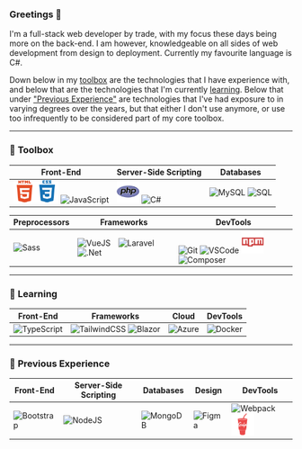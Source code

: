 ### Greetings 🖖

<!--
**techlord001/techlord001** is a ✨ _special_ ✨ repository because its `README.md` (this file) appears on your GitHub profile.

Here are some ideas to get you started:

- 🔭 I’m currently working on ...
- 🌱 I’m currently learning ...
- 👯 I’m looking to collaborate on ...
- 🤔 I’m looking for help with ...
- 💬 Ask me about ...
- 📫 How to reach me: ...
- ⚡ Fun fact: ...
-->
I'm a full-stack web developer by trade, with my focus these days being more on the back-end. I am however, knowledgeable on all sides of web development from design to deployment. Currently my favourite language is C#.

Down below in my [toolbox](#toolbox) are the technologies that I have experience with, and below that are the technologies that I'm currently [learning](#learning). Below that under ["Previous Experience"](#experience) are technologies that I've had exposure to in varying degrees over the years, but that either I don't use anymore, or use too infrequently to be considered part of my core toolbox. 

***
### 🧰 <a name="toolbox">Toolbox</a>
|Front-End|Server-Side Scripting|Databases|
|---------|---------------------|---------|
|<img src="https://raw.githubusercontent.com/devicons/devicon/c7d326b6009e60442abc35fa45706d6f30ee4c8e/icons/html5/html5-plain-wordmark.svg" alt="HTML5" width=40 height=40/><img src="https://raw.githubusercontent.com/devicons/devicon/c7d326b6009e60442abc35fa45706d6f30ee4c8e/icons/css3/css3-plain-wordmark.svg" alt="CSS3" width=40 height=40/> <img src="https://cdn.worldvectorlogo.com/logos/logo-javascript.svg" alt="JavaScript" width=40 height=40/>|<img src="https://raw.githubusercontent.com/devicons/devicon/c7d326b6009e60442abc35fa45706d6f30ee4c8e/icons/php/php-original.svg" alt="PHP" width=40 height=40/> <img src="https://cdn.worldvectorlogo.com/logos/c--4.svg" alt="C#" width=40 height=40/>|<img src="https://cdn.worldvectorlogo.com/logos/mysql-6.svg" alt="MySQL" width=40 height=40/> <img src="https://cdn.worldvectorlogo.com/logos/microsoft-sql-server-1.svg" alt="SQL" width=40 height=40/>|

|Preprocessors|Frameworks|DevTools|
|-------------|----------|--------|
|<img src="https://cdn.worldvectorlogo.com/logos/sass-1.svg" alt="Sass" width=40 height=40/>|<img src="https://cdn.worldvectorlogo.com/logos/vue-9.svg" alt="VueJS" width=40 height=40/> <img src="https://cdn.worldvectorlogo.com/logos/laravel-2.svg" alt="Laravel" width=40 height=40 style="margin: 0 10px"/> <img src="https://upload.wikimedia.org/wikipedia/commons/thumb/7/7d/Microsoft_.NET_logo.svg/456px-Microsoft_.NET_logo.svg.png?20200524040737" alt=".Net" width=40 height=40/>|<img src="https://cdn.worldvectorlogo.com/logos/git-icon.svg" alt="Git" width=40 height=40/> <img src="https://cdn.worldvectorlogo.com/logos/visual-studio-code-1.svg" alt="VSCode" width=40 height=40/> <img src="https://raw.githubusercontent.com/devicons/devicon/c7d326b6009e60442abc35fa45706d6f30ee4c8e/icons/npm/npm-original-wordmark.svg" alt="npm" width=40 height=40/> <img src="https://cdn.worldvectorlogo.com/logos/composer.svg" alt="Composer" width=40 height=40/>|

***
### 🌱 <a name="learning">Learning</a>
|Front-End|Frameworks|Cloud|DevTools|
|---------|----------|-----|--------|
|<img src="https://cdn.worldvectorlogo.com/logos/typescript.svg" alt="TypeScript" width=40 height=40/>|<img src="https://cdn.worldvectorlogo.com/logos/tailwind-css-2.svg" alt="TailwindCSS" width=40 height=40/> <img src="https://cdn.worldvectorlogo.com/logos/blazor.svg" alt="Blazor" width=40 height=40/>|<img src="https://cdn.worldvectorlogo.com/logos/azure-1.svg" alt="Azure" width=40 height=40/>|<img src="https://cdn.worldvectorlogo.com/logos/docker.svg" alt="Docker" width=40 height=40/>|
***

### 📓 <a name="experience">Previous Experience</a>
|Front-End|Server-Side Scripting|Databases|Design|DevTools|
|---------|---------------------|---------|------|--------|
<img src="https://cdn.worldvectorlogo.com/logos/bootstrap-4.svg" alt="Bootstrap" width=40 height=40/>|<img src="https://cdn.worldvectorlogo.com/logos/nodejs-icon.svg" alt="NodeJS" width=40 height=40/>|<img src="https://cdn.worldvectorlogo.com/logos/mongodb-icon-1.svg" alt="MongoDB" width=40 height=40/>|<img src="https://upload.wikimedia.org/wikipedia/commons/thumb/3/33/Figma-logo.svg/400px-Figma-logo.svg.png?20190122211436" alt="Figma" width=30 height=40/>|<img src="https://cdn.worldvectorlogo.com/logos/webpack-icon.svg" alt="Webpack" width=40 height=40/><img src="https://raw.githubusercontent.com/devicons/devicon/c7d326b6009e60442abc35fa45706d6f30ee4c8e/icons/gulp/gulp-plain.svg" alt="Gulp" width=40 height=40/>|
<!--
***
### 📊 <a name="stats">Stats</a>
[![Top Langs](https://github-readme-stats.vercel.app/api/top-langs/?username=techlord001&theme=tokyonight&layout=compact)](https://github.com/anuraghazra/github-readme-stats)
-->
